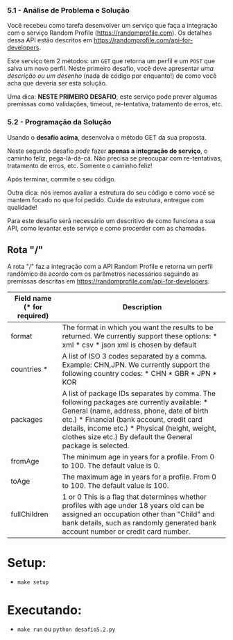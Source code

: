 ### 5.1 - Análise de Problema e Solução

Você recebeu como tarefa desenvolver um serviço que faça a integração com o serviço Random Profile (https://randomprofile.com).
Os detalhes dessa API estão descritos em https://randomprofile.com/api-for-developers.

Este serviço tem 2 métodos: um `GET` que retorna um perfil e um `POST` que salva um novo perfil.
Neste primeiro desafio, você deve apresentar *uma descrição ou um desenho* (nada de código por enquanto!) de como você acha que deveria ser esta solução.

Uma dica: **NESTE PRIMEIRO DESAFIO**, este serviço pode prever algumas premissas como validações, timeout, re-tentativa, tratamento de erros, etc.



### 5.2 - Programação da Solução

Usando o **desafio acima**, desenvolva o método GET da sua proposta.

Neste segundo desafio *pode* fazer **apenas a integração do serviço**, o caminho feliz, pega-lá-dá-cá. 
Não precisa se preocupar com re-tentativas, tratamento de erros, etc. Somente o caminho feliz!

Após terminar, commite o seu código.

Outra dica: nós iremos avaliar a estrutura do seu código e como você se mantem focado no que foi pedido. Cuide da estrutura, entregue com qualidade!

Para este desafio será necessário um descritivo de como funciona a sua API, como levantar este serviço e como procerder com as chamadas.


## Rota "/"
A rota "/" faz a integração com a API Random Profile e retorna um perfil randômico de acordo com os parâmetros necessários seguindo as premissas descritas em https://randomprofile.com/api-for-developers.

Field name (\* for required)    | Description
--------------------------------|--------------
format                          | The format in which you want the results to be returned. We currently support these options:   * xml   * csv   * json   xml is chosen by default
countries \*                    | A list of ISO 3 codes separated by a comma. Example: CHN,JPN. We currently support the following country codes:   * CHN   * GBR   * JPN   * KOR   
packages                        | A list of package IDs separates by comma. The following packages are currently available:   * General (name, address, phone, date of birth etc.)   * Financial   (bank account, credit card details, income etc.)   * Physical (height, weight, clothes size etc.)    By default the General package is selected.
fromAge                         | The minimum age in years for a profile. From 0 to 100. The default value is 0.
toAge                           | The maximum age in years for a profile. From 0 to 100. The default value is 100.
fullChildren                    | 1 or 0   This is a flag that determines whether profiles with age under 18 years old can be assigned an occupation other than "Child" and bank details, such as randomly generated bank account number or credit card number.


# Setup:

- `make setup`

# Executando:

- `make run` ou `python desafio5.2.py`